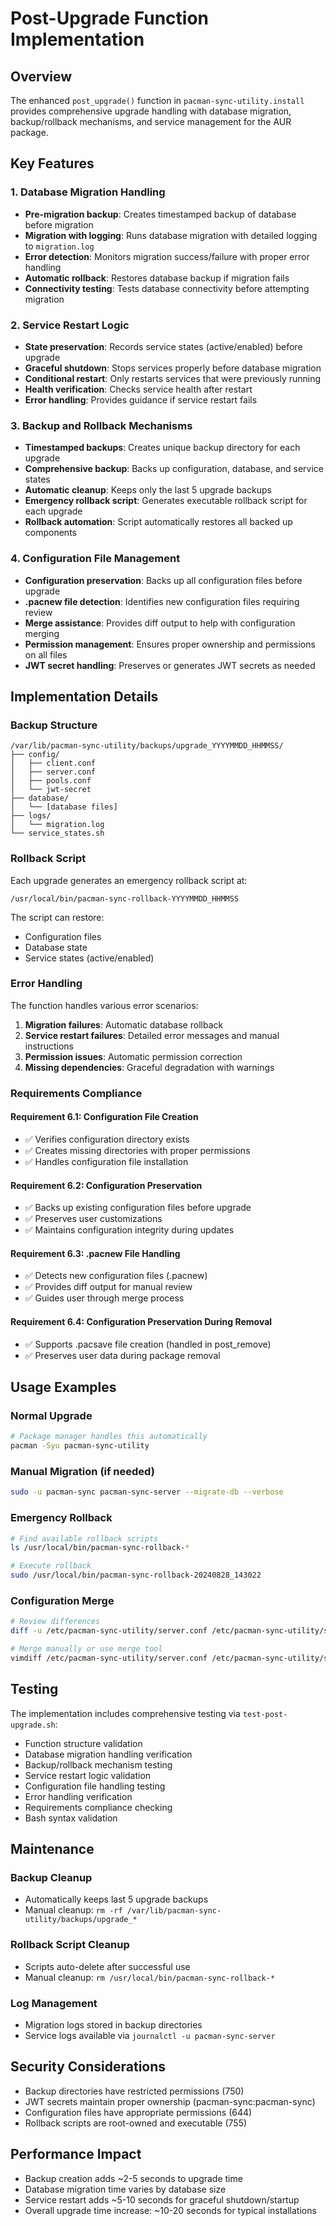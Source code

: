 # Post-Upgrade Function Implementation

## Overview

The enhanced `post_upgrade()` function in `pacman-sync-utility.install` provides comprehensive upgrade handling with database migration, backup/rollback mechanisms, and service management for the AUR package.

## Key Features

### 1. Database Migration Handling

- **Pre-migration backup**: Creates timestamped backup of database before migration
- **Migration with logging**: Runs database migration with detailed logging to `migration.log`
- **Error detection**: Monitors migration success/failure with proper error handling
- **Automatic rollback**: Restores database backup if migration fails
- **Connectivity testing**: Tests database connectivity before attempting migration

### 2. Service Restart Logic

- **State preservation**: Records service states (active/enabled) before upgrade
- **Graceful shutdown**: Stops services properly before database migration
- **Conditional restart**: Only restarts services that were previously running
- **Health verification**: Checks service health after restart
- **Error handling**: Provides guidance if service restart fails

### 3. Backup and Rollback Mechanisms

- **Timestamped backups**: Creates unique backup directory for each upgrade
- **Comprehensive backup**: Backs up configuration, database, and service states
- **Automatic cleanup**: Keeps only the last 5 upgrade backups
- **Emergency rollback script**: Generates executable rollback script for each upgrade
- **Rollback automation**: Script automatically restores all backed up components

### 4. Configuration File Management

- **Configuration preservation**: Backs up all configuration files before upgrade
- **.pacnew file detection**: Identifies new configuration files requiring review
- **Merge assistance**: Provides diff output to help with configuration merging
- **Permission management**: Ensures proper ownership and permissions on all files
- **JWT secret handling**: Preserves or generates JWT secrets as needed

## Implementation Details

### Backup Structure

```
/var/lib/pacman-sync-utility/backups/upgrade_YYYYMMDD_HHMMSS/
├── config/
│   ├── client.conf
│   ├── server.conf
│   ├── pools.conf
│   └── jwt-secret
├── database/
│   └── [database files]
├── logs/
│   └── migration.log
└── service_states.sh
```

### Rollback Script

Each upgrade generates an emergency rollback script at:
```
/usr/local/bin/pacman-sync-rollback-YYYYMMDD_HHMMSS
```

The script can restore:
- Configuration files
- Database state
- Service states (active/enabled)

### Error Handling

The function handles various error scenarios:

1. **Migration failures**: Automatic database rollback
2. **Service restart failures**: Detailed error messages and manual instructions
3. **Permission issues**: Automatic permission correction
4. **Missing dependencies**: Graceful degradation with warnings

### Requirements Compliance

#### Requirement 6.1: Configuration File Creation
- ✅ Verifies configuration directory exists
- ✅ Creates missing directories with proper permissions
- ✅ Handles configuration file installation

#### Requirement 6.2: Configuration Preservation
- ✅ Backs up existing configuration files before upgrade
- ✅ Preserves user customizations
- ✅ Maintains configuration integrity during updates

#### Requirement 6.3: .pacnew File Handling
- ✅ Detects new configuration files (.pacnew)
- ✅ Provides diff output for manual review
- ✅ Guides user through merge process

#### Requirement 6.4: Configuration Preservation During Removal
- ✅ Supports .pacsave file creation (handled in post_remove)
- ✅ Preserves user data during package removal

## Usage Examples

### Normal Upgrade
```bash
# Package manager handles this automatically
pacman -Syu pacman-sync-utility
```

### Manual Migration (if needed)
```bash
sudo -u pacman-sync pacman-sync-server --migrate-db --verbose
```

### Emergency Rollback
```bash
# Find available rollback scripts
ls /usr/local/bin/pacman-sync-rollback-*

# Execute rollback
sudo /usr/local/bin/pacman-sync-rollback-20240828_143022
```

### Configuration Merge
```bash
# Review differences
diff -u /etc/pacman-sync-utility/server.conf /etc/pacman-sync-utility/server.conf.pacnew

# Merge manually or use merge tool
vimdiff /etc/pacman-sync-utility/server.conf /etc/pacman-sync-utility/server.conf.pacnew
```

## Testing

The implementation includes comprehensive testing via `test-post-upgrade.sh`:

- Function structure validation
- Database migration handling verification
- Backup/rollback mechanism testing
- Service restart logic validation
- Configuration file handling testing
- Error handling verification
- Requirements compliance checking
- Bash syntax validation

## Maintenance

### Backup Cleanup
- Automatically keeps last 5 upgrade backups
- Manual cleanup: `rm -rf /var/lib/pacman-sync-utility/backups/upgrade_*`

### Rollback Script Cleanup
- Scripts auto-delete after successful use
- Manual cleanup: `rm /usr/local/bin/pacman-sync-rollback-*`

### Log Management
- Migration logs stored in backup directories
- Service logs available via `journalctl -u pacman-sync-server`

## Security Considerations

- Backup directories have restricted permissions (750)
- JWT secrets maintain proper ownership (pacman-sync:pacman-sync)
- Configuration files have appropriate permissions (644)
- Rollback scripts are root-owned and executable (755)

## Performance Impact

- Backup creation adds ~2-5 seconds to upgrade time
- Database migration time varies by database size
- Service restart adds ~5-10 seconds for graceful shutdown/startup
- Overall upgrade time increase: ~10-20 seconds for typical installations